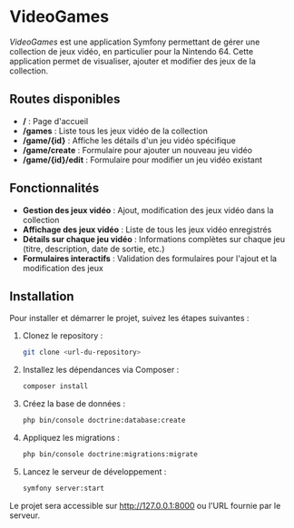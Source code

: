 # VideoGames

*VideoGames* est une application Symfony permettant de gérer une collection de jeux vidéo, en particulier pour la Nintendo 64. Cette application permet de visualiser, ajouter et modifier des jeux de la collection.

## Routes disponibles

- **/** : Page d'accueil
- **/games** : Liste tous les jeux vidéo de la collection
- **/game/{id}** : Affiche les détails d'un jeu vidéo spécifique
- **/game/create** : Formulaire pour ajouter un nouveau jeu vidéo
- **/game/{id}/edit** : Formulaire pour modifier un jeu vidéo existant

## Fonctionnalités

- **Gestion des jeux vidéo** : Ajout, modification des jeux vidéo dans la collection
- **Affichage des jeux vidéo** : Liste de tous les jeux vidéo enregistrés
- **Détails sur chaque jeu vidéo** : Informations complètes sur chaque jeu (titre, description, date de sortie, etc.)
- **Formulaires interactifs** : Validation des formulaires pour l'ajout et la modification des jeux

## Installation

Pour installer et démarrer le projet, suivez les étapes suivantes :

1. Clonez le repository :
   ```bash
   git clone <url-du-repository>
   ```

2. Installez les dépendances via Composer :
    ```bash
    composer install
    ```

3. Créez la base de données :

    ```bash
    php bin/console doctrine:database:create
    ```

4. Appliquez les migrations :

    ```bash
    php bin/console doctrine:migrations:migrate
    ```

5. Lancez le serveur de développement :

    ```bash
    symfony server:start
    ```

Le projet sera accessible sur http://127.0.0.1:8000 ou l'URL fournie par le serveur.